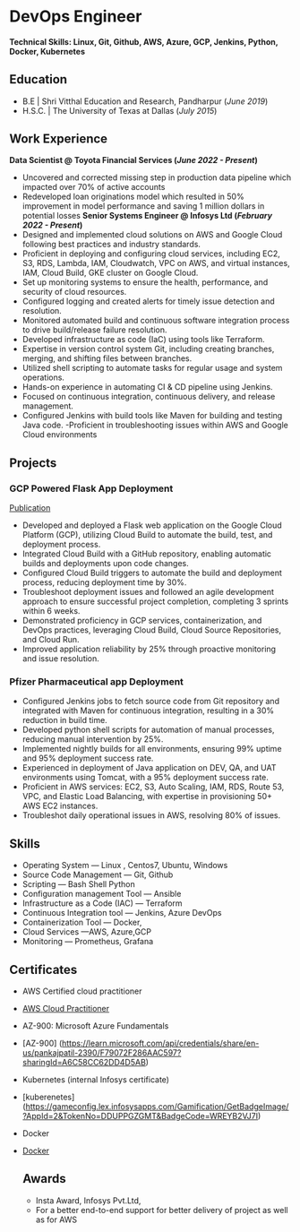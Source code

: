 
# DevOps Engineer

#### Technical Skills: Linux, Git, Github, AWS, Azure, GCP, Jenkins, Python, Docker, Kubernetes

## Education
- B.E | Shri Vitthal Education and Research, Pandharpur (_June 2019_)
- H.S.C. | The University of Texas at Dallas (_July 2015_)

## Work Experience
**Data Scientist @ Toyota Financial Services (_June 2022 - Present_)**
- Uncovered and corrected missing step in production data pipeline which impacted over 70% of active accounts
- Redeveloped loan originations model which resulted in 50% improvement in model performance and saving 1 million dollars in potential losses
**Senior Systems Engineer @ Infosys Ltd (_February 2022 - Present_)**
- Designed and implemented cloud solutions on AWS and Google Cloud following best practices and
  industry standards.
- Proficient in deploying and configuring cloud services, including EC2, S3, RDS, Lambda, IAM, Cloudwatch,
  VPC on AWS, and virtual instances, IAM, Cloud Build, GKE cluster on Google Cloud.
- Set up monitoring systems to ensure the health, performance, and security of cloud resources.
- Configured logging and created alerts for timely issue detection and resolution.
- Monitored automated build and continuous software integration process to drive build/release failure
  resolution.
- Developed infrastructure as code (IaC) using tools like Terraform.
- Expertise in version control system Git, including creating branches, merging, and shifting files between
  branches.
- Utilized shell scripting to automate tasks for regular usage and system operations.
- Hands-on experience in automating CI & CD pipeline using Jenkins.
- Focused on continuous integration, continuous delivery, and release management.
- Configured Jenkins with build tools like Maven for building and testing Java code.
-Proficient in troubleshooting issues within AWS and Google Cloud environments

## Projects
### GCP Powered Flask App Deployment 
[Publication](https://github.com/Pankajp1997/gcp-devops-project.git)

- Developed and deployed a Flask web application on the Google Cloud Platform (GCP), utilizing Cloud
  Build to automate the build, test, and deployment process.
- Integrated Cloud Build with a GitHub repository, enabling automatic builds and deployments upon code
  changes.
- Configured Cloud Build triggers to automate the build and deployment process, reducing deployment
  time by 30%.
- Troubleshoot deployment issues and followed an agile development approach to ensure successful
  project completion, completing 3 sprints within 6 weeks.
- Demonstrated proficiency in GCP services, containerization, and DevOps practices, leveraging Cloud
  Build, Cloud Source Repositories, and Cloud Run.
- Improved application reliability by 25% through proactive monitoring and issue resolution.


### Pfizer Pharmaceutical app Deployment

- Configured Jenkins jobs to fetch source code from Git repository and integrated with Maven for
  continuous integration, resulting in a 30% reduction in build time.
- Developed python shell scripts for automation of manual processes, reducing manual intervention by
  25%.
- Implemented nightly builds for all environments, ensuring 99% uptime and 95% deployment success rate.
- Experienced in deployment of Java application on DEV, QA, and UAT environments using Tomcat, with a
  95% deployment success rate.
- Proficient in AWS services: EC2, S3, Auto Scaling, IAM, RDS, Route 53, VPC, and Elastic Load Balancing, with
  expertise in provisioning 50+ AWS EC2 instances.
- Troubleshot daily operational issues in AWS, resolving 80% of issues.


## Skills 
- Operating System — Linux , Centos7, Ubuntu, Windows
- Source Code Management — Git, Github
- Scripting — Bash Shell Python
- Configuration management Tool — Ansible
- Infrastructure as a Code (IAC) — Terraform
- Continuous Integration tool — Jenkins, Azure DevOps
- Containerization Tool — Docker,
- Cloud Services —AWS, Azure,GCP
- Monitoring — Prometheus, Grafana


## Certificates
- AWS Certified cloud practitioner
- [AWS Cloud Practitioner](https://github.com/Pankajp1997/Certifications)
- AZ-900: Microsoft Azure Fundamentals
- [AZ-900] (https://learn.microsoft.com/api/credentials/share/en-us/pankajpatil-2390/F79072F286AAC597?sharingId=A6C58CC62DD4D5AB)
- Kubernetes (internal Infosys certificate)
- [kuberenetes] (https://gameconfig.lex.infosysapps.com/Gamification/GetBadgeImage/?AppId=2&TokenNo=DDUPPGZGMT&BadgeCode=WREYB2VJ7I)
- Docker
- [Docker](https://kodekloud.com/certificate-verification/2D089EEFAC05-2D0898EB2563-2D08935F5137/)

  ## Awards
  - Insta Award, Infosys Pvt.Ltd,
  - For a better end-to-end support for better delivery of project as well as for AWS
<!--
**Patilpv/patilpv** is a ✨ _special_ ✨ repository because its `README.md` (this file) appears on your GitHub profile.

Here are some ideas to get you started:

- 🔭 I’m currently working on ...
- 🌱 I’m currently learning ...
- 👯 I’m looking to collaborate on ...
- 🤔 I’m looking for help with ...
- 💬 Ask me about ...
- 📫 How to reach me: ...
- 😄 Pronouns: ...
- ⚡ Fun fact: ...
-->
